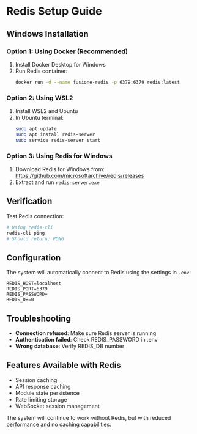 # Redis Setup Guide

## Windows Installation

### Option 1: Using Docker (Recommended)

1. Install Docker Desktop for Windows
2. Run Redis container:
   ```bash
   docker run -d --name fusione-redis -p 6379:6379 redis:latest
   ```

### Option 2: Using WSL2

1. Install WSL2 and Ubuntu
2. In Ubuntu terminal:
   ```bash
   sudo apt update
   sudo apt install redis-server
   sudo service redis-server start
   ```

### Option 3: Using Redis for Windows

1. Download Redis for Windows from: https://github.com/microsoftarchive/redis/releases
2. Extract and run `redis-server.exe`

## Verification

Test Redis connection:
```bash
# Using redis-cli
redis-cli ping
# Should return: PONG
```

## Configuration

The system will automatically connect to Redis using the settings in `.env`:

```env
REDIS_HOST=localhost
REDIS_PORT=6379
REDIS_PASSWORD=
REDIS_DB=0
```

## Troubleshooting

- **Connection refused**: Make sure Redis server is running
- **Authentication failed**: Check REDIS_PASSWORD in .env
- **Wrong database**: Verify REDIS_DB number

## Features Available with Redis

- Session caching
- API response caching
- Module state persistence
- Rate limiting storage
- WebSocket session management

The system will continue to work without Redis, but with reduced performance and no caching capabilities.
